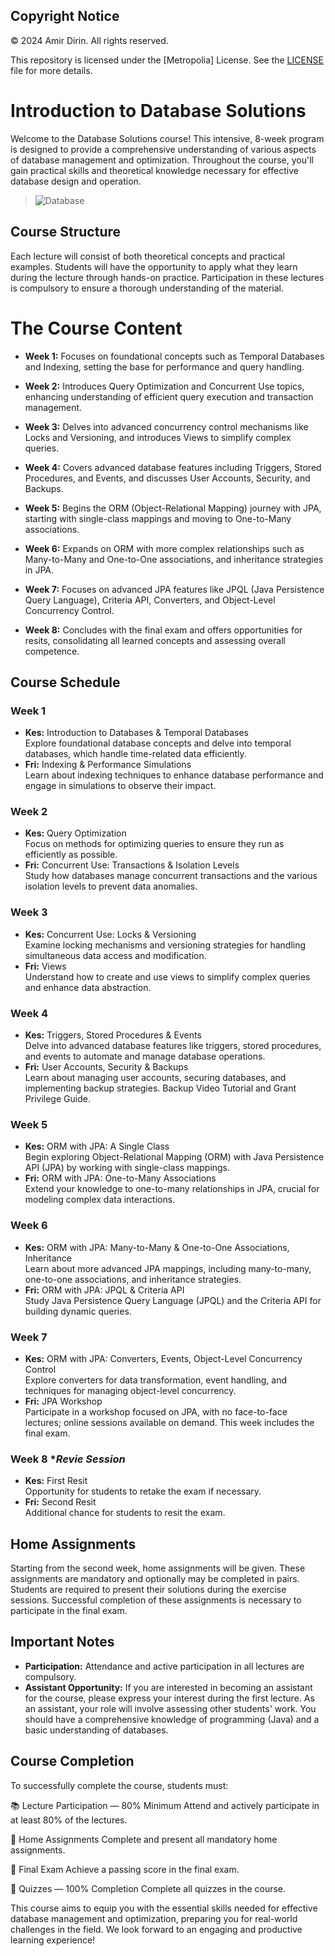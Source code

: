 ## Copyright Notice

© 2024 Amir Dirin. All rights reserved.

This repository is licensed under the [Metropolia] License. See the [LICENSE](./LICENSE) file for more details.



# Introduction to Database Solutions

Welcome to the Database Solutions course! This intensive, 8-week program is designed to provide a comprehensive understanding of various aspects of database management and optimization. Throughout the course, you'll gain practical skills and theoretical knowledge necessary for effective database design and operation.

> ![Database](/images/join.gif)

## Course Structure

Each lecture will consist of both theoretical concepts and practical examples. Students will have the opportunity to apply what they learn during the lecture through hands-on practice. Participation in these lectures is compulsory to ensure a thorough understanding of the material.


# The Course Content

- **Week 1:** Focuses on foundational concepts such as Temporal Databases and Indexing, setting the base for performance and query handling.

- **Week 2:** Introduces Query Optimization and Concurrent Use topics, enhancing understanding of efficient query execution and transaction management.

- **Week 3:** Delves into advanced concurrency control mechanisms like Locks and Versioning, and introduces Views to simplify complex queries.

- **Week 4:** Covers advanced database features including Triggers, Stored Procedures, and Events, and discusses User Accounts, Security, and Backups.

- **Week 5:** Begins the ORM (Object-Relational Mapping) journey with JPA, starting with single-class mappings and moving to One-to-Many associations.

- **Week 6:** Expands on ORM with more complex relationships such as Many-to-Many and One-to-One associations, and inheritance strategies in JPA.

- **Week 7:** Focuses on advanced JPA features like JPQL (Java Persistence Query Language), Criteria API, Converters, and Object-Level Concurrency Control.

- **Week 8:** Concludes with the final exam and offers opportunities for resits, consolidating all learned concepts and assessing overall competence.


## Course Schedule

### Week 1 

- **Kes:** Introduction to Databases & Temporal Databases  
  Explore foundational database concepts and delve into temporal databases, which handle time-related data efficiently.
- **Fri:** Indexing & Performance Simulations  
  Learn about indexing techniques to enhance database performance and engage in simulations to observe their impact.

### Week 2 
- **Kes:** Query Optimization  
  Focus on methods for optimizing queries to ensure they run as efficiently as possible.
- **Fri:** Concurrent Use: Transactions & Isolation Levels  
  Study how databases manage concurrent transactions and the various isolation levels to prevent data anomalies.

### Week 3

- **Kes:** Concurrent Use: Locks & Versioning  
  Examine locking mechanisms and versioning strategies for handling simultaneous data access and modification.
- **Fri:** Views  
  Understand how to create and use views to simplify complex queries and enhance data abstraction.

### Week 4 

- **Kes:** Triggers, Stored Procedures & Events  
  Delve into advanced database features like triggers, stored procedures, and events to automate and manage database operations.
- **Fri:** User Accounts, Security & Backups  
  Learn about managing user accounts, securing databases, and implementing backup strategies. Backup Video Tutorial and Grant Privilege Guide.

### Week 5 

- **Kes:** ORM with JPA: A Single Class  
  Begin exploring Object-Relational Mapping (ORM) with Java Persistence API (JPA) by working with single-class mappings.
- **Fri:** ORM with JPA: One-to-Many Associations  
  Extend your knowledge to one-to-many relationships in JPA, crucial for modeling complex data interactions.

### Week 6 

- **Kes:** ORM with JPA: Many-to-Many & One-to-One Associations, Inheritance  
  Learn about more advanced JPA mappings, including many-to-many, one-to-one associations, and inheritance strategies.
- **Fri:** ORM with JPA: JPQL & Criteria API  
  Study Java Persistence Query Language (JPQL) and the Criteria API for building dynamic queries.

### Week 7 

- **Kes:** ORM with JPA: Converters, Events, Object-Level Concurrency Control  
  Explore converters for data transformation, event handling, and techniques for managing object-level concurrency.
- **Fri:** JPA Workshop  
  Participate in a workshop focused on JPA, with no face-to-face lectures; online sessions available on demand. This week includes the final exam.

### Week 8  **Revie Session*

- **Kes:** First Resit  
  Opportunity for students to retake the exam if necessary.
- **Fri:** Second Resit  
  Additional chance for students to resit the exam.

## Home Assignments

Starting from the second week, home assignments will be given. These assignments are mandatory and optionally may be completed in pairs. Students are required to present their solutions during the exercise sessions. Successful completion of these assignments is necessary to participate in the final exam.

## Important Notes

- **Participation:** Attendance and active participation in all lectures are compulsory.
- **Assistant Opportunity:** If you are interested in becoming an assistant for the course, please express your interest during the first lecture. As an assistant, your role will involve assessing other students' work. You should have a comprehensive knowledge of programming (Java) and a basic understanding of databases.

## Course Completion

To successfully complete the course, students must:

📚 Lecture Participation — 80% Minimum
Attend and actively participate in at least 80% of the lectures.

📝 Home Assignments
Complete and present all mandatory home assignments.

🧠 Final Exam
Achieve a passing score in the final exam.

🎯 Quizzes — 100% Completion
Complete all quizzes in the course.

This course aims to equip you with the essential skills needed for effective database management and optimization, preparing you for real-world challenges in the field. We look forward to an engaging and productive learning experience!
